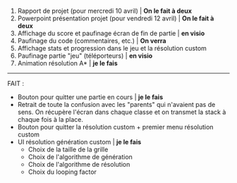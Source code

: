 1. Rapport de projet (pour mercredi 10 avril) | **On le fait à deux**
2. Powerpoint présentation projet (pour vendredi 12 avril) | **On le fait à deux**
3. Affichage du score et paufinage écran de fin de partie | **en visio**
4. Paufinage du code (commentaires, etc.) | **On verra**
5. Affichage stats et progression dans le jeu et la résolution custom
6. Paufinage partie "jeu" (téléporteurs) | **en visio**
7. Animation résolution A\* | **je le fais**

---

FAIT :

- Bouton pour quitter une partie en cours | **je le fais**
- Retrait de toute la confusion avec les "parents" qui n'avaient pas de sens. On récupère l'écran dans chaque classe et on transmet la stack à chaque fois à la place.
- Bouton pour quitter la résolution custom + premier menu résolution custom
- UI résolution génération custom | **je le fais**
  - Choix de la taille de la grille
  - Choix de l'algorithme de génération
  - Choix de l'algorithme de résolution
  - Choix du looping factor
